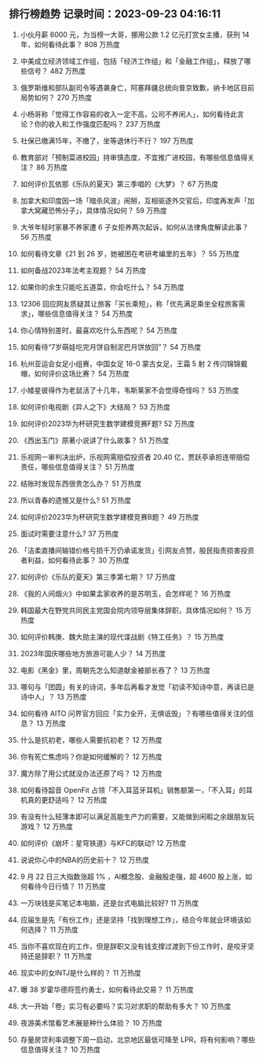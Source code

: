 
## 排行榜趋势 记录时间：2023-09-23 04:16:11
  
  1. 小伙月薪 6000 元，为当榜一大哥，挪用公款 1.2 亿元打赏女主播，获刑 14 年，如何看待此事？ 808 万热度
    
  2. 中美成立经济领域工作组，包括「经济工作组」和「金融工作组」，释放了哪些信号？ 482 万热度
    
  3. 俄罗斯维和部队副司令等遇袭身亡，阿塞拜疆总统向普京致歉，纳卡地区目前局势如何？ 270 万热度
    
  4. 小杨哥称「觉得工作容易的收入一定不高，公司不养闲人」，如何看待此言论？你的收入和工作强度匹配吗？ 237 万热度
    
  5. 社保已缴满15年，不缴了，坐等退休行不行？ 197 万热度
    
  6. 教育部对「预制菜进校园」持审慎态度，不宜推广进校园，有哪些信息值得关注？ 86 万热度
    
  7. 如何评价瓦依那《乐队的夏天》第三季唱的《大梦》？ 67 万热度
    
  8. 加拿大和印度因一场「暗杀风波」闹掰，互相驱逐外交官后，印度再发声「加拿大窝藏恐怖分子」，具体情况如何？ 59 万热度
    
  9. 大爷年轻时家暴不养家遭 6 子女拒养两次起诉，如何从法律角度解读此事？ 56 万热度
    
  10. 如何看待文章《21 到 26 岁，她被困在考研考编里的五年》？ 55 万热度
    
  11. 如何备战2023年法考主观题？ 54 万热度
    
  12. 如果你的余生只能吃五道菜，你会吃什么？ 54 万热度
    
  13. 12306 回应网友质疑其让旅客「买长乘短」，称「优先满足乘坐全程旅客需求」，哪些信息值得关注？ 54 万热度
    
  14. 你心情特别差时，最喜欢吃什么东西呢？ 54 万热度
    
  15. 如何看待“7岁萌娃吃完月饼自制泥巴月饼放回”？ 54 万热度
    
  16. 杭州亚运会女足小组赛，中国女足 16-0 蒙古女足，王霜 5 射 2 传闫锦锦戴帽，如何评价这场比赛？ 54 万热度
    
  17. 小矮星彼得作为老鼠活了十几年，韦斯莱家不会觉得奇怪吗？ 53 万热度
    
  18. 如何评价电视剧《异人之下》大结局？ 53 万热度
    
  19. 如何评价2023华为杯研究生数学建模竞赛F题? 52 万热度
    
  20. 《西出玉门》原著小说讲了什么故事？ 51 万热度
    
  21. 乐视网一审判决出炉，乐视网需赔偿投资者 20.40 亿，贾跃亭承担连带赔偿责任，哪些信息值得关注？ 51 万热度
    
  22. 结账时发现东西很贵怎么办？ 51 万热度
    
  23. 所以青春的遗憾又是什么? 51 万热度
    
  24. 如何评价2023华为杯研究生数学建模竞赛B题？ 49 万热度
    
  25. 面试时需要注意什么? 37 万热度
    
  26. 「洁柔直播间输错价格亏损千万仍承诺发货」引网友点赞，股民指责损害投资者利益，如何看待此事？ 30 万热度
    
  27. 如何评价《乐队的夏天》第三季第七期？ 17 万热度
    
  28. 《我的人间烟火》中如果孟家收养的是苏明玉，会怎样呢？ 16 万热度
    
  29. 韩国最大在野党共同民主党国会院内领导层集体辞职，具体情况如何？ 15 万热度
    
  30. 如何评价韩庚、魏大勋主演的现代谍战剧《特工任务》？ 15 万热度
    
  31. 2023年国庆哪些地方旅游可能人少？ 14 万热度
    
  32. 电影《黑金》里，周朝先怎么知道献金被部长吞了？ 13 万热度
    
  33. 哪句与「团圆」有关的诗词，多年后再看才发觉「初读不知诗中意，再读已是诗中人」？ 13 万热度
    
  34. 如何看待 AITO 问界官方回应「实力全开，无惧诋毁」？有哪些值得关注的信息？ 13 万热度
    
  35. 什么是抗初老，哪些人需要抗初老？ 12 万热度
    
  36. 你有死亡焦虑吗？你是如何缓解的？ 12 万热度
    
  37. 魔方除了用公式就没办法还原了吗？ 12 万热度
    
  38. 如何看待韶音 OpenFit 占领「不入耳蓝牙耳机」销售额第一，「不入耳」的耳机真的更舒适吗？ 12 万热度
    
  39. 有没有什么轻薄本即可以满足高能生产力的需要，又能做到闲暇之余跟朋友玩游戏？ 12 万热度
    
  40. 如何评价《崩坏：星穹铁道》与KFC的联动? 12 万热度
    
  41. 说说你心中的NBA的历史前十？ 12 万热度
    
  42. 9 月 22 日三大指数涨超 1% ，AI概念股、金融股走强，超 4600 股上涨，如何看待今日行情？ 11 万热度
    
  43. 一万块钱是买笔记本电脑，还是台式电脑比较好? 11 万热度
    
  44. 应届生是先「有份工作」还是坚持「找到理想工作」，结合今年就业环境该如何选择？ 11 万热度
    
  45. 当你不喜欢现在的工作，但是辞职又没有钱支撑过渡到下份工作时，是咬牙坚持还是辞职？ 11 万热度
    
  46. 现实中的女INTJ是什么样的？ 11 万热度
    
  47. 曝 38 岁霍华德将签约勇士，如何看待此交易？ 11 万热度
    
  48. 大一开始「卷」实习有必要吗？实习对求职的帮助有多大？ 10 万热度
    
  49. 夜游美术馆看艺术展是种什么体验？ 10 万热度
    
  50. 存量房贷利率调整下周一启动，北京地区最低可降至 LPR，将有何影响？哪些信息值得关注？ 10 万热度
    